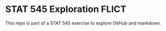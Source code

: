 # STAT 545 Exploration FLICT
This repo is part of a STAT 545 exercise to explore GitHub and markdown.
